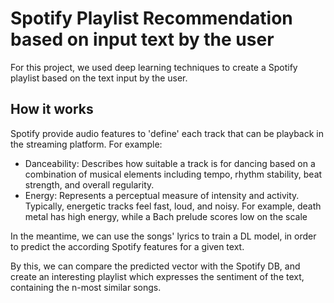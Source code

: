 # Spotify Playlist Recommendation based on input text by the user

For this project, we used deep learning techniques to create a Spotify playlist based on the text input by the user. 

## How it works 

Spotify provide audio features to 'define' each track that can be playback in the streaming platform. For example:

- Danceability: Describes how suitable a track is for dancing based on a combination
of musical elements including tempo, rhythm stability, beat strength, and overall
regularity.
- Energy: Represents a perceptual measure of intensity and activity. Typically,
energetic tracks feel fast, loud, and noisy. For example, death metal has high energy,
while a Bach prelude scores low on the scale

In the meantime, we can use the songs' lyrics to train a DL model, in order to predict the according Spotify features for a given text.

By this, we can compare the predicted vector with the Spotify DB, and create an interesting playlist which expresses the sentiment of the text, containing the n-most similar songs.
